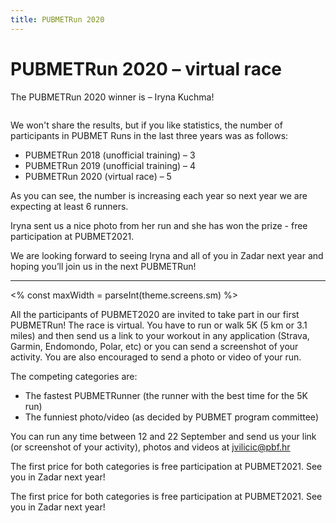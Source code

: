 ```yaml
---
title: PUBMETRun 2020
---
```


# PUBMETRun 2020 – virtual race

The PUBMETRun 2020 winner is – Iryna Kuchma!

<!-- <div class=""> -->
  <div class="ar my-4 sm:float-left sm:w-1/3 sm:my-4 sm:mr-6" style="
    --w: 738;
    --h: 1600;
  ">
    <div class="ar-media">
      <img
        class="rounded border-4 border-colorbox-35"
        src="<%= cloudinary('pubmetrun-winner.jpg', { width: parseInt(theme.screens.sm) }) %>"
        alt=""
      >
    </div>
  </div>
<!-- </div> -->

We won't share the results, but if you like statistics, the number of participants in PUBMET Runs in the last three years was as follows:

- PUBMETRun 2018 (unofficial training) – 3
- PUBMETRun 2019 (unofficial training) – 4
- PUBMETRun 2020 (virtual race) – 5

As you can see, the number is increasing each year so next year we are expecting at least 6 runners.

Iryna sent us a nice photo from her run and she has won the prize - free participation at PUBMET2021.

We are looking forward to seeing Iryna and all of you in Zadar next year and hoping you’ll join us in the next PUBMETRun!

---

<div class="ar my-4 max-w-sm sm:float-right sm:w-full sm:max-w-xs sm:ml-4" style="
  --w: 3024;
  --h: 4032;
">
  <% const maxWidth = parseInt(theme.screens.sm) %>
  <div class="ar-media">
    <img
      class="rounded border-4 border-colorbox-35"
      src="<%= cloudinary('pubmetrun.jpg', { width: maxWidth }) %>"
      alt=""
      >
  </div>
</div>

All the participants of PUBMET2020 are invited to take part in our first
PUBMETRun! The race is virtual. You have to run or walk 5K (5 km or 3.1
miles) and then send us a link to your workout in any application (Strava,
Garmin, Endomondo, Polar, etc) or you can send a screenshot of your
activity. You are also encouraged to send a photo or video of your run.

The competing categories are:

- The fastest PUBMETRunner (the runner with the best time for the 5K run)
- The funniest photo/video (as decided by PUBMET program committee)

You can run any time between 12 and 22 September and send us your link (or
screenshot of your activity), photos and videos at <jvilicic@pbf.hr>

The first price for both categories is free participation at PUBMET2021.
See you in Zadar next year!

The first price for both categories is free participation at PUBMET2021.
See you in Zadar next year!
